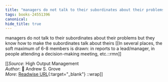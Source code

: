 ```yaml
---
title: "managers do not talk to their subordinates about their problems ..."
tags: books-24551396
canonical: 
hide_title: true
---
```


managers do not talk to their subordinates about their problems but they know how to make the subordinates talk about theirs
[[In several places, the soft maximum of 6-8 members is drawn: in reports to a lead/manager, in people attending a decision-making meeting, etc.::rmn]]


[[_Source_: High Output Management<br>
_Author_: 📕 Andrew S. Grove<br>
_More_: [Readwise URL](https://readwise.io/open/478844041){:target="_blank"}
::wrap]]